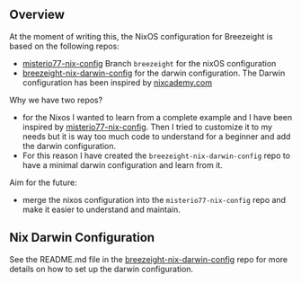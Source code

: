## Overview

At the moment of writing this, the NixOS configuration for Breezeight is based on the following repos:

* [misterio77-nix-config](https://github.com/breezeight/misterio77-nix-config) Branch `breezeight` for the nixOS configuration
* [breezeight-nix-darwin-config](https://github.com/breezeight/breezeight-nix-darwin-config) for the darwin configuration. The Darwin configuration has been inspired by [nixcademy.com](https://nixcademy.com/posts/nix-on-macos/)

Why we have two repos?
* for the Nixos I wanted to learn from a complete example and I have been inspired by [misterio77-nix-config](https://github.com/misterio77/nix-config). Then I tried to customize it to my needs but it is way too much code to understand for a beginner and add the darwin configuration.
* For this reason I have created the `breezeight-nix-darwin-config` repo to have a minimal darwin configuration and learn from it.

Aim for the future:
* merge the nixos configuration into the `misterio77-nix-config` repo and make it easier to understand and maintain.

## Nix Darwin Configuration

See the README.md file in the [breezeight-nix-darwin-config](https://github.com/breezeight/breezeight-nix-darwin-config) repo for more details on how to set up the darwin configuration.




